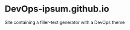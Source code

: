 DevOps-ipsum.github.io
======================

Site containing a filler-text generator with a DevOps theme
